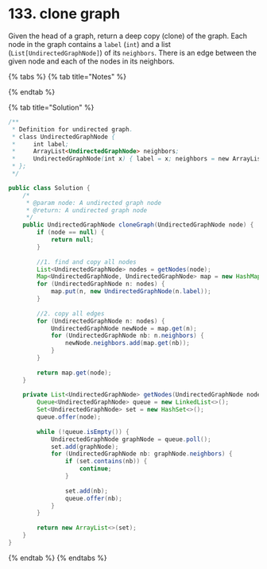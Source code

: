 # 133. clone graph

Given the head of a graph, return a deep copy \(clone\) of the graph. Each node in the graph contains a `label` \(`int`\) and a list \(`List[UndirectedGraphNode]`\) of its `neighbors`. There is an edge between the given node and each of the nodes in its neighbors.

{% tabs %}
{% tab title="Notes" %}

{% endtab %}

{% tab title="Solution" %}
```java
/**
 * Definition for undirected graph.
 * class UndirectedGraphNode {
 *     int label;
 *     ArrayList<UndirectedGraphNode> neighbors;
 *     UndirectedGraphNode(int x) { label = x; neighbors = new ArrayList<UndirectedGraphNode>(); }
 * };
 */

public class Solution {
    /*
     * @param node: A undirected graph node
     * @return: A undirected graph node
     */
    public UndirectedGraphNode cloneGraph(UndirectedGraphNode node) {
        if (node == null) {
            return null;
        }
        
        //1. find and copy all nodes
        List<UndirectedGraphNode> nodes = getNodes(node); 
        Map<UndirectedGraphNode, UndirectedGraphNode> map = new HashMap<>();
        for (UndirectedGraphNode n: nodes) {
            map.put(n, new UndirectedGraphNode(n.label));
        }
        
        //2. copy all edges
        for (UndirectedGraphNode n: nodes) {
            UndirectedGraphNode newNode = map.get(n);
            for (UndirectedGraphNode nb: n.neighbors) {
                newNode.neighbors.add(map.get(nb));
            }
        }
        
        return map.get(node);
    }
    
    private List<UndirectedGraphNode> getNodes(UndirectedGraphNode node) {
        Queue<UndirectedGraphNode> queue = new LinkedList<>();
        Set<UndirectedGraphNode> set = new HashSet<>();
        queue.offer(node);
    
        while (!queue.isEmpty()) {
            UndirectedGraphNode graphNode = queue.poll();
            set.add(graphNode);
            for (UndirectedGraphNode nb: graphNode.neighbors) {
                if (set.contains(nb)) {
                    continue;    
                }
                
                set.add(nb);
                queue.offer(nb);
            }
        }
        
        return new ArrayList<>(set);
    } 
}
```
{% endtab %}
{% endtabs %}

